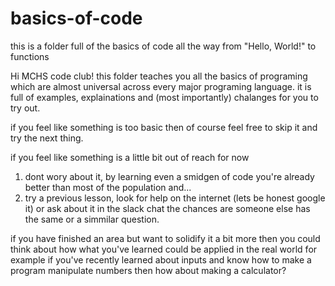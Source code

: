 # basics-of-code
this is a folder full of the basics of code all the way from "Hello, World!" to functions

Hi MCHS code club! 
this folder teaches you all the basics of programing which are almost universal across every major programing language. it is full of examples, explainations and (most importantly) chalanges for you to try out. 

if you feel like something is too basic then of course feel free to skip it and try the next thing.

if you feel like something is a little bit out of reach for now 
1. dont wory about it, by learning even a smidgen of code you're already better than most of the population and...
2. try a previous lesson, look for help on the internet (lets be honest google it) or ask about it in the slack chat the chances are someone else has the same or a simmilar question.

if you have finished an area but want to solidify it a bit more then you could think about how what you've learned could be applied in the real world for example if you've recently learned about inputs and know how to make a program manipulate numbers then how about making a calculator?
